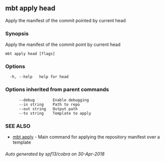 ## mbt apply head

Apply the manifest of the commit pointed by current head

### Synopsis


Apply the manifest of the commit point by current head

	

```
mbt apply head [flags]
```

### Options

```
  -h, --help   help for head
```

### Options inherited from parent commands

```
      --debug        Enable debugging
      --in string    Path to repo
      --out string   Output path
      --to string    Template to apply
```

### SEE ALSO
* [mbt apply](mbt_apply.md)	 - Main command for applying the repository manifest over a template

###### Auto generated by spf13/cobra on 30-Apr-2018
